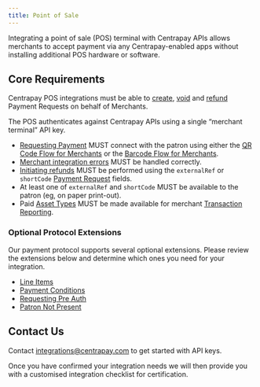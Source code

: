 ```yaml
---
title: Point of Sale
---
```


Integrating a point of sale (POS) terminal with Centrapay APIs allows merchants to accept payment via any Centrapay-enabled apps without installing additional POS hardware or software.

## Core Requirements

Centrapay POS integrations must be able to [create](https://docs.centrapay.com/api/payment-requests#create-a-payment-request), [void](https://docs.centrapay.com/api/payment-requests#void-a-payment-request-experimental) and [refund](https://docs.centrapay.com/api/payment-requests#refund-a-payment-request-experimental) Payment Requests on behalf of Merchants.

The POS authenticates against Centrapay APIs using a single “merchant terminal” API key.

- [Requesting Payment](/guides/requesting-payment) MUST connect with the patron using either the [QR Code Flow for Merchants](/guides/merchant-integration-qr-code-flow) or the [Barcode Flow for Merchants](/guides/merchant-integration-barcode-flow).
- [Merchant integration errors](https://docs.centrapay.com/guides/merchant-integration-error-handling) MUST be handled correctly.
- [Initiating refunds](https://docs.centrapay.com/guides/initiating-refunds) MUST be performed using the `externalRef` or `shortCode` [Payment Request](https://docs.centrapay.com/api/payment-requests#payment-request) fields.
- At least one of `externalRef` and `shortCode` MUST be available to the patron (eg, on paper print-out).
- Paid [Asset Types](https://docs.centrapay.com/api/asset-types) MUST be made available for merchant [Transaction Reporting](/guides/transaction-reporting).

### Optional Protocol Extensions

Our payment protocol supports several optional extensions. Please review the extensions below and determine which ones you need for your integration.

- [Line Items](/guides/line-items)
- [Payment Conditions](/guides/payment-conditions)
- [Requesting Pre Auth](/guides/requesting-pre-auth)
- [Patron Not Present](/guides/patron-not-present)


## Contact Us

Contact [integrations@centrapay.com](mailto:integrations@centrapay.com) to get started with API keys.

Once you have confirmed your integration needs we will then provide you with a customised integration checklist for certification.
